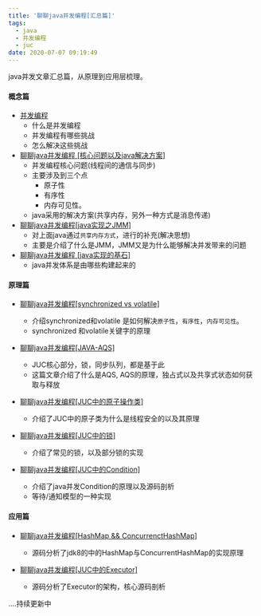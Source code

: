 ```yaml
---
title: '聊聊java并发编程[汇总篇]'
tags:
  - java
  - 并发编程
  - juc
date: 2020-07-07 09:19:49
---
```



java并发文章汇总篇，从原理到应用层梳理。

<!-- more -->

#### 概念篇
- [并发编程](https://lasbun.github.io/2019/12/09/%E5%B9%B6%E5%8F%91%E7%BC%96%E7%A8%8B/)
	- 什么是并发编程
	- 并发编程有哪些挑战
	- 怎么解决这些挑战
- [聊聊java并发编程 [核心问题以及java解决方案]](https://lasbun.github.io/2020/04/10/JUC-1/)
	- 并发编程核心问题(线程间的通信与同步)
	- 主要涉及到三个点
	  - 原子性
	  - 有序性
	  - 内存可见性。
	- java采用的解决方案(共享内存，另外一种方式是消息传递)
- [聊聊java并发编程[java实现之JMM]](https://lasbun.github.io/2020/04/17/JUC-2/)
	- 对上面java通过`共享内存方式`，进行的补充(解决思想)
	- 主要是介绍了什么是JMM，JMM又是为什么能够解决并发带来的问题
- [聊聊java并发编程 [java实现的基石]](https://lasbun.github.io/2020/04/11/java/java-concurrent/)
	- java并发体系是由哪些构建起来的

 #### 原理篇

- [聊聊java并发编程[synchronized vs volatile]](https://lasbun.github.io/2020/04/19/JUC-3/)
	- 介绍synchronized和volatile 是如何解决`原子性`，`有序性`，`内存可见性`。
	- synchronized 和volatile关键字的原理
	
- [聊聊java并发编程[JAVA-AQS]](https://lasbun.github.io/2020/04/09/JAVA-AQS/)
	- JUC核心部分，锁，同步队列，都是基于此 
	- 这篇文章介绍了什么是AQS, AQS的原理，独占式以及共享式状态如何获取与释放
	
- [聊聊java并发编程[JUC中的原子操作类]](https://lasbun.github.io/2020/04/29/JUC-4/)
	
	- 介绍了JUC中的原子类为什么是线程安全的以及其原理
	
- [聊聊java并发编程[JUC中的锁]](https://lasbun.github.io/2020/05/03/JUC-5/)
	
	- 介绍了常见的锁，以及部分锁的实现
	
- [聊聊java并发编程[JUC中的Condition]](https://lasbun.github.io/2020/05/03/JUC-6/)
	- 介绍了java并发Condition的原理以及源码剖析
	- 等待/通知模型的一种实现 
	
####  应用篇

- [聊聊java并发编程[HashMap && ConcurrenctHashMap]](https://lasbun.github.io/2020/05/12/JUC-7/)
	
	- 源码分析了jdk8的中的HashMap与ConcurrentHashMap的实现原理
	
- [聊聊java并发编程[JUC中的Executor]](https://lasbun.github.io/2020/05/15/JUC-8/)
	- 源码分析了Executor的架构，核心源码剖析

....持续更新中
